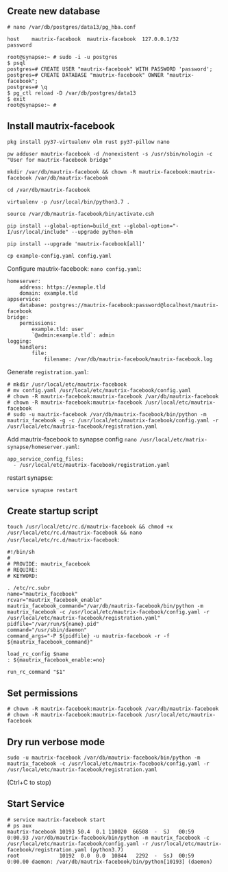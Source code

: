 ## Create new database
```
# nano /var/db/postgres/data13/pg_hba.conf

host    mautrix-facebook  mautrix-facebook  127.0.0.1/32         password
```

```
root@synapse:~ # sudo -i -u postgres
$ psql
postgres=# CREATE USER "mautrix-facebook" WITH PASSWORD 'password';
postgres=# CREATE DATABASE "mautrix-facebook" OWNER "mautrix-facebook";
postgres=# \q
$ pg_ctl reload -D /var/db/postgres/data13
$ exit
root@synapse:~ #
```

## Install mautrix-facebook
```
pkg install py37-virtualenv olm rust py37-pillow nano

pw adduser mautrix-facebook -d /nonexistent -s /usr/sbin/nologin -c "User for mautrix-facebook bridge"

mkdir /var/db/mautrix-facebook && chown -R mautrix-facebook:mautrix-facebook /var/db/mautrix-facebook

cd /var/db/mautrix-facebook

virtualenv -p /usr/local/bin/python3.7 .

source /var/db/mautrix-facebook/bin/activate.csh

pip install --global-option=build_ext --global-option="-I/usr/local/include" --upgrade python-olm

pip install --upgrade 'mautrix-facebook[all]'

cp example-config.yaml config.yaml
```

Configure mautrix-facebook: `nano config.yaml`:
```
homeserver:
    address: https://exmaple.tld
    domain: example.tld
appservice:
    database: postgres://mautrix-facebook:password@localhost/mautrix-facebook
bridge:
    permissions:
        example.tld: user
        `@admin:example.tld`: admin
logging:
    handlers:
        file:
            filename: /var/db/mautrix-facebook/mautrix-facebook.log
```

Generate `registration.yaml`:
```
# mkdir /usr/local/etc/mautrix-facebook
# mv config.yaml /usr/local/etc/mautrix-facebook/config.yaml
# chown -R mautrix-facebook:mautrix-facebook /var/db/mautrix-facebook
# chown -R mautrix-facebook:mautrix-facebook /usr/local/etc/mautrix-facebook
# sudo -u mautrix-facebook /var/db/mautrix-facebook/bin/python -m mautrix_facebook -g -c /usr/local/etc/mautrix-facebook/config.yaml -r /usr/local/etc/mautrix-facebook/registration.yaml
```
Add mautrix-facebook to synapse config `nano /usr/local/etc/matrix-synapse/homeserver.yaml`:
```
app_service_config_files:
  - /usr/local/etc/mautrix-facebook/registration.yaml
```
restart synapse:
```
service synapse restart
```
## Create startup script
`touch /usr/local/etc/rc.d/mautrix-facebook && chmod +x /usr/local/etc/rc.d/mautrix-facebook && nano /usr/local/etc/rc.d/mautrix-facebook`:
```
#!/bin/sh
#
# PROVIDE: mautrix_facebook
# REQUIRE:
# KEYWORD:

. /etc/rc.subr
name="mautrix_facebook"
rcvar="mautrix_facebook_enable"
mautrix_facebook_command="/var/db/mautrix-facebook/bin/python -m mautrix_facebook -c /usr/local/etc/mautrix-facebook/config.yaml -r /usr/local/etc/mautrix-facebook/registration.yaml"
pidfile="/var/run/${name}.pid"
command="/usr/sbin/daemon"
command_args="-P ${pidfile} -u mautrix-facebook -r -f ${mautrix_facebook_command}"

load_rc_config $name
: ${mautrix_facebook_enable:=no}

run_rc_command "$1"
```
## Set permissions
```
# chown -R mautrix-facebook:mautrix-facebook /var/db/mautrix-facebook
# chown -R mautrix-facebook:mautrix-facebook /usr/local/etc/mautrix-facebook
```

## Dry run verbose mode
```
sudo -u mautrix-facebook /var/db/mautrix-facebook/bin/python -m mautrix_facebook -c /usr/local/etc/mautrix-facebook/config.yaml -r /usr/local/etc/mautrix-facebook/registration.yaml
```
(Ctrl+C to stop)
## Start Service
```
# service mautrix-facebook start
# ps aux
mautrix-facebook 10193 50.4  0.1 110020  66508  -  SJ   00:59   0:00.93 /var/db/mautrix-facebook/bin/python -m mautrix_facebook -c /usr/local/etc/mautrix-facebook/config.yaml -r /usr/local/etc/mautrix-facebook/registration.yaml (python3.7)
root             10192  0.0  0.0  10844   2292  -  SsJ  00:59   0:00.00 daemon: /var/db/mautrix-facebook/bin/python[10193] (daemon)
```
